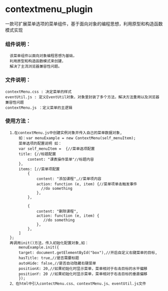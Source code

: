 # contextmenu_plugin
一款可扩展菜单选项的菜单组件，基于面向对象的编程思想，利用原型和构造函数模式实现

### 组件说明：
	  该菜单组件以面向对象编程思想为基础，
	  利用原型和构造函数模式来创建，
      解决了主流浏览器兼容性问题。
          
### 文件说明：
    contextMenu.css : 决定菜单的样式
    eventUtil.js : 定义EventUtil对象，对象里封装了多个方法，解决方法重用以及浏览器兼容性问题
    contextMenu.js ：定义菜单的主逻辑
    
### 使用方法：
  	  1.在contextMenu.js中创建实例对象并传入自己的菜单数据对象,
    	  如：var menuExample = new ContextMenu(self_menuItem);
    	  菜单选项的配置说明 如：
    	  var self_menuItem =  {//菜单选项配置
          title: {//标题配置
              content: "课表操作菜单"//标题内容
          },
          items: [//菜单项配置
              {
                  content: "添加课程",//菜单项内容
                  action: function (e, item) {//菜单项单击触发事件
                    //do something
                  },
              },
              
              {
                  content: "删除课程",
                  action: function (e, item) {
                     //do something
                  },
              },
          ]
      };
  	  再调用init()方法，传入初始化配置对象,如：
    	  menuExample.init({
          target: document.getElementById("box"),//开启自定义右键菜单的目标,
          hasTitle: true,//是否需要标题
          autoHide: false,//是否自动隐藏右键菜单   
          positionX: 20,//如果初始化时显示菜单，菜单相对于右击目标的水平偏移
          positionY: 20 //如果初始化时显示菜单，菜单相对于右击目标的垂直偏移  
          });
      2、在html中引入contectMenu.css、contextMenu.js、eventUtil.js文件
      
